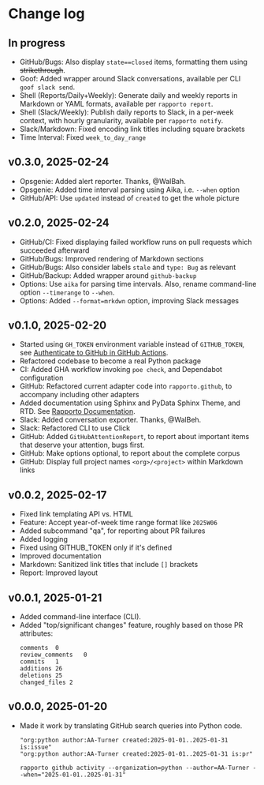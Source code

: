 # Change log

## In progress
- GitHub/Bugs: Also display `state==closed` items, formatting them
  using ~~strikethrough~~.
- Goof: Added wrapper around Slack conversations, available per
  CLI `goof slack send`.
- Shell (Reports/Daily+Weekly): Generate daily and weekly reports in
  Markdown or YAML formats, available per `rapporto report`.
- Shell (Slack/Weekly): Publish daily reports to Slack, in a per-week
  context, with hourly granularity, available per `rapporto notify`.
- Slack/Markdown: Fixed encoding link titles including square brackets
- Time Interval: Fixed `week_to_day_range`

## v0.3.0, 2025-02-24
- Opsgenie: Added alert reporter. Thanks, @WalBah.
- Opsgenie: Added time interval parsing using Aika, i.e. `--when` option
- GitHub/API: Use `updated` instead of `created` to get the whole picture

## v0.2.0, 2025-02-24
- GitHub/CI: Fixed displaying failed workflow runs on pull requests
  which succeeded afterward
- GitHub/Bugs: Improved rendering of Markdown sections
- GitHub/Bugs: Also consider labels `stale` and `type: Bug` as relevant
- GitHub/Backup: Added wrapper around `github-backup`
- Options: Use `aika` for parsing time intervals.
  Also, rename command-line option `--timerange` to `--when`.
- Options: Added `--format=mrkdwn` option, improving Slack messages

## v0.1.0, 2025-02-20
- Started using `GH_TOKEN` environment variable instead of `GITHUB_TOKEN`,
  see [Authenticate to GitHub in GitHub Actions].
- Refactored codebase to become a real Python package
- CI: Added GHA workflow invoking `poe check`, and Dependabot configuration
- GitHub: Refactored current adapter code into `rapporto.github`, to accompany
  including other adapters
- Added documentation using Sphinx and PyData Sphinx Theme, and RTD.
  See [Rapporto Documentation].
- Slack: Added conversation exporter. Thanks, @WalBeh.
- Slack: Refactored CLI to use Click
- GitHub: Added `GitHubAttentionReport`, to report about important items
  that deserve your attention, bugs first.
- GitHub: Make options optional, to report about the complete corpus
- GitHub: Display full project names `<org>/<project>` within Markdown links

[Authenticate to GitHub in GitHub Actions]: https://josh-ops.com/posts/gh-auth-login-in-actions/
[Rapporto Documentation]: https://rapporto.readthedocs.io/

## v0.0.2, 2025-02-17
- Fixed link templating API vs. HTML
- Feature: Accept year-of-week time range format like `2025W06`
- Added subcommand "qa", for reporting about PR failures
- Added logging
- Fixed using GITHUB_TOKEN only if it's defined
- Improved documentation
- Markdown: Sanitized link titles that include `[]` brackets
- Report: Improved layout

## v0.0.1, 2025-01-21
- Added command-line interface (CLI).
- Added "top/significant changes" feature, roughly based on those PR attributes:
  ```
  comments	0
  review_comments	0
  commits	1
  additions	26
  deletions	25
  changed_files	2
  ```

## v0.0.0, 2025-01-20
- Made it work by translating GitHub search queries into Python code.
  ```text
  "org:python author:AA-Turner created:2025-01-01..2025-01-31 is:issue"
  "org:python author:AA-Turner created:2025-01-01..2025-01-31 is:pr"
  ```
  ```shell
  rapporto github activity --organization=python --author=AA-Turner --when="2025-01-01..2025-01-31"
  ```
